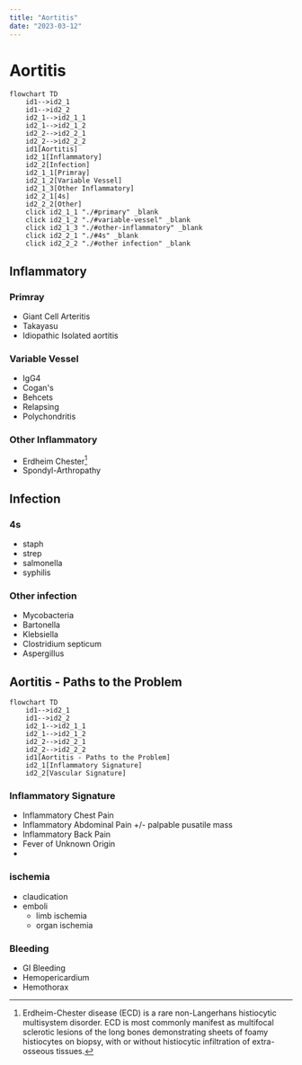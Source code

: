 ```yaml
---
title: "Aortitis"
date: "2023-03-12"
---
```


# Aortitis

```mermaid
flowchart TD
	id1-->id2_1
	id1-->id2_2
	id2_1-->id2_1_1
	id2_1-->id2_1_2
	id2_2-->id2_2_1
	id2_2-->id2_2_2
	id1[Aortitis]
	id2_1[Inflammatory]
	id2_2[Infection]
	id2_1_1[Primray]
	id2_1_2[Variable Vessel]
	id2_1_3[Other Inflammatory]
	id2_2_1[4s]
	id2_2_2[Other]
	click id2_1_1 "./#primary" _blank
	click id2_1_2 "./#variable-vessel" _blank
	click id2_1_3 "./#other-inflammatory" _blank
	click id2_2_1 "./#4s" _blank
	click id2_2_2 "./#other infection" _blank
```

## Inflammatory

### Primray
- Giant Cell Arteritis
- Takayasu
- Idiopathic Isolated aortitis

### Variable Vessel
- IgG4
- Cogan's
- Behcets
- Relapsing
- Polychondritis

### Other Inflammatory
- Erdheim Chester[^1]
- Spondyl-Arthropathy

## Infection

### 4s
* staph
* strep
* salmonella
* syphilis

### Other infection
* Mycobacteria
* Bartonella
* Klebsiella
* Clostridium septicum
* Aspergillus


## Aortitis - Paths to the Problem
```mermaid
flowchart TD
	id1-->id2_1
	id1-->id2_2
	id2_1-->id2_1_1
	id2_1-->id2_1_2
	id2_2-->id2_2_1
	id2_2-->id2_2_2
	id1[Aortitis - Paths to the Problem]
	id2_1[Inflammatory Signature]
	id2_2[Vascular Signature]
```
### Inflammatory Signature

- Inflammatory Chest Pain
- Inflammatory Abdominal Pain +/- palpable pusatile mass
- Inflammatory Back Pain
- Fever of Unknown Origin
-
### ischemia
- claudication
- emboli
	- limb ischemia
	- organ ischemia
### Bleeding
- GI Bleeding
- Hemopericardium
- Hemothorax

[^1]: Erdheim-Chester disease (ECD) is a rare non-Langerhans histiocytic multisystem disorder. ECD is most commonly manifest as multifocal sclerotic lesions of the long bones demonstrating sheets of foamy histiocytes on biopsy, with or without histiocytic infiltration of extra-osseous tissues.
